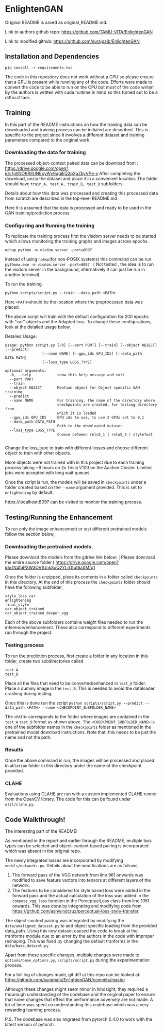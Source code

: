 # EnlightenGAN

Original README is saved as original_README.md. 

Link to authors github repo: https://github.com/TAMU-VITA/EnlightenGAN

Link to modified github: https://github.com/surajpaib/EnlightenGAN



## Installation and Dependencies
```
pip install -r requirements.txt
```
The code in this repository does not work without a GPU so please ensure that a GPU is present while running any of the code. Efforts were made to convert the code to be able to run on the CPU but most of the code writen by the authors is written with cuda runtime in mind so this turned out to be a difficult task.


## Training

In this part of the README instructions on how the training data can be downloaded and training process can be initiated are described. This is specific to the project since it involves a different dataset and training parameters compared to the original work. 

### Downloading the data for training
The processed object-context paired data can be download from : https://drive.google.com/open?id=1ghNO6R8UNEoyWy9ugjEQ2pXgZbyVPe-y
After completing the download, unzip the dataset and place it in a convenient location. The folder should have ```train_A, test_A, train_B, test_B``` subfolders.

Details about how this data was processed and creating this processed data from scratch are described in the top-level README.md 

Here it is assumed that the data is processed and ready to be used in the GAN training/prediction process. 

### Configuring and Running the training

To replicate the training process first the visdom server needs to be started which allows monitoring the training graphs and images across epochs.

```nohup python -m visdom.server -port=8097```

Instead of using ```nohup```(for non-POSIX systems) this command can be run
```pythonw.exe -m visdom.server -port=8097 ``` ( Not tested , the idea is to run the visdom server in the background, alternatively it can just be run in another terminal)


To run the training
```
python scripts/script.py --train --data_path <PATH>
```

Here ```<PATH>```should be the location where the preprocessed data was placed. 




The above script will train with the default configuration for 200 epochs with "car" objects and the Adapted loss. To change these configurations, look at the detailed usage below,


Detailed Usage: 
```
usage: python script.py [-h] [--port PORT] [--train] [--object OBJECT] [--predict]
                 [--name NAME] [--gpu_ids GPU_IDS] [--data_path DATA_PATH]
                 [--loss_type LOSS_TYPE]

optional arguments:
  -h, --help            show this help message and exit
  --port PORT
  --train
  --object OBJECT       Mention object for Object specific GAN training
  --predict
  --name NAME           For training, the name of the directory where
                        checkpoints are created, for testing directory from
                        which it is loaded
  --gpu_ids GPU_IDS     GPU ids to use, to use 2 GPUs set to 0,1
  --data_path DATA_PATH
                        Path to the downloaded dataset
  --loss_type LOSS_TYPE
                        Choose between relu5_1 | relu5_3 | stylefeat


```  
Change the loss_type to train with different losses and choose different object to train with other objects.

More objects were not trained with in this project due to each training process taking ~6 hours on 2x Tesla V100 on the Aachen Cluster. Limited jobs were accepted with long wait queues. 


Once the script is run, the models will be saved in ```checkpoints``` under a folder created based on the ```--name``` argument provided. This is set to ```enlightening``` by default.

https://localhost:8097 can be visited to monitor the training process. 



## Testing/Running the Enhancement
To run only the image enhancement or test different pretrained models follow the section below,

### Downloading the pretrained models.
Please download the models from the gdrive link below: ( Please download the entire source folder.)
https://drive.google.com/open?id=1N4faPXW3OVfUnkSoQ2YLrGtut6aXMfq1

Once the folder is unzipped, place its contents in a folder called ```checkpoints``` in this directory.
At the end of this process the ```checkpoints``` folder should have the following subfolder,
```
style_loss_car
enlightening
final_style
car_object_trained
car_object_trained_deeper_vgg
```
Each of the above subfolders contains weight files needed to run the inference/enhancement. These also correspond to different experiments run through the project. 


### Testing process

To run the prediction process, first create a folder in any location in this folder, create two subdirectories called
```
test_A
test_B
```

Place all the files that need to be converted/enhanced in ```test_A``` folder. Place a dummy image in the ```test_B```. This is needed to avoid the dataloader crashing during testing.

Once this is done run the script
```python scripts/script.py --predict --data_path <PATH> --name <CHECKPOINT_SUBFOLDER_NAME>```


The ```<PATH>``` corresponds to the folder where images are contained in the ```test_A``` ```test_B``` format as shown above. The ```<CHECKPOINT_SUBFOLDER_NAME>``` is one of the subfolder names in the ```checkpoints``` folder as mentioned in the pretrained model download instructions. Note that, this needs to be just the name and not the path.


### Results

Once the above command is run, the images will be processed and placed in ```ablation``` folder in this directory under the name of the checkpoint provided. 

### CLAHE
Evaluations using CLAHE are run with a custom implemented CLAHE runner from the OpenCV library. The code for this can be found under ```util/clahe.py```.

## Code Walkthrough!
The interesting part of the README!

As mentioned in the report and earlier through the README, multiple loss types can be selected and object-context based pairing is incorporated which was absent in the original repo. 

The newly integrated losses are incorporated by modifying ```models/networks.py```. Details about the modifications are as follows,
1. The forward pass of the VGG network from line 961 onwards was modified to save feature vectors into tensors at different layers of the network. 
2. The features to be considered for style based loss were added in the forward pass and the actual calculation of the loss was added in the ```compute_vgg_loss``` function in the PerceptualLoss class from line 1051 onwards. This was done by integrating and modifying code from https://github.com/ashwindcruz/perceptual-loss-style-transfer.

The object-context pairing was integrated by modifying the ```data/unaligned_dataset.py``` to add object specific loading from the provided data_path. Using this new dataset caused the code to break at the tranforms module due to an error by the authors in the code with improper reshaping. This was fixed by changing the default tranforms in the ```data/base_dataset.py```

Apart from these specific changes, multiple changes were made to ```options/base_options.py```, ```scripts/script.py``` during the experimentation process. 


For a full log of changes made, git diff at this repo can be looked at: https://github.com/surajpaib/EnlightenGAN/commits/master

Although these changes might seem minor in hindsight, they required a thourough understanding of the codebase and the original paper to ensure that naive changes that effect the performance adversely are not made. A lot of time was spent on understanding this codebase which was a very rewarding learning process.

P.S. The codebase was also migrated from pytorch 0.4.0 to work with the latest version of pytorch. 